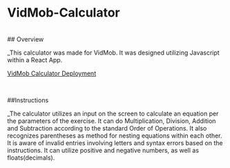 # VidMob-Calculator

<br>
## Overview

\_This calculator was made for VidMob. It was designed utilizing Javascript within a React App.

[VidMob Calculator Deployment](https://lucid-jackson-38eb93.netlify.app/)

<br>

##Instructions

\_The calculator utilizes an input on the screen to calculate an equation per the parameters of the exercise. It can do Multiplication, Division, Addition and Subtraction according to the standard Order of Operations. It also recognizes parentheses as method for nesting equations within each other. It is aware of invalid entries involving letters and syntax errors based on the instructions. It can utilize positive and negative numbers, as well as floats(decimals).
